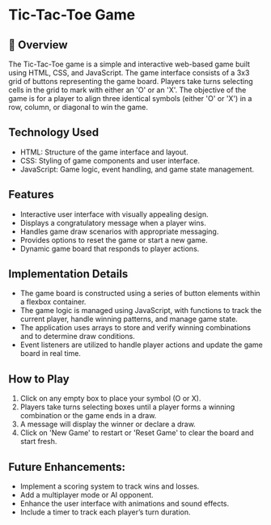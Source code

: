 # Tic-Tac-Toe Game

## 📌 Overview
The Tic-Tac-Toe game is a simple and interactive web-based game built using HTML, CSS, and JavaScript. The game interface consists of a 3x3 grid of buttons representing the game board. Players take turns selecting cells in the grid to mark with either an 'O' or an 'X'. The objective of the game is for a player to align three identical symbols (either 'O' or 'X') in a row, column, or diagonal to win the game.
  
## Technology Used 
- HTML: Structure of the game interface and layout.
- CSS: Styling of game components and user interface.
- JavaScript: Game logic, event handling, and game state management.

## Features
- Interactive user interface with visually appealing design.
- Displays a congratulatory message when a player wins.
- Handles game draw scenarios with appropriate messaging.
- Provides options to reset the game or start a new game.
- Dynamic game board that responds to player actions.

## Implementation Details
- The game board is constructed using a series of button elements within a flexbox container.
- The game logic is managed using JavaScript, with functions to track the current player, handle winning patterns, and manage game state.
- The application uses arrays to store and verify winning combinations and to determine draw conditions.
- Event listeners are utilized to handle player actions and update the game board in real time.

## How to Play
1. Click on any empty box to place your symbol (O or X).
2. Players take turns selecting boxes until a player forms a winning combination or the game ends in a draw.
3. A message will display the winner or declare a draw.
4. Click on 'New Game' to restart or 'Reset Game' to clear the board and start fresh.

## Future Enhancements:
- Implement a scoring system to track wins and losses.
- Add a multiplayer mode or AI opponent.
- Enhance the user interface with animations and sound effects.
- Include a timer to track each player’s turn duration.

